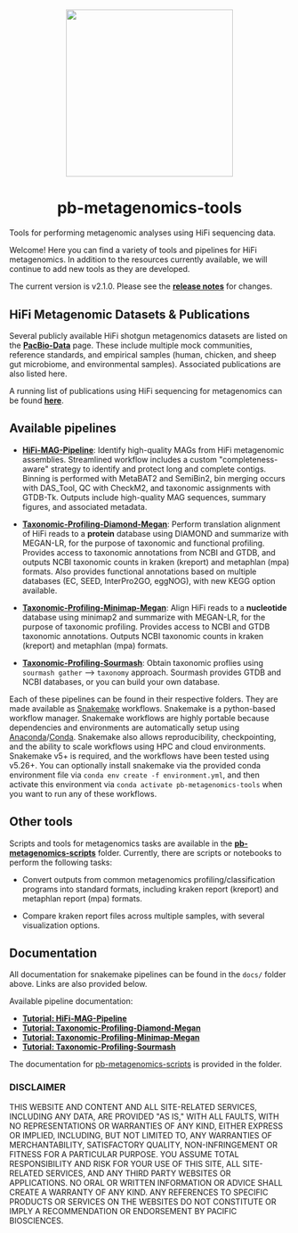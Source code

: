 <h1 align="center"><img width="300px" src="docs/logo_HiFiHLA.svg"/></h1>

<h1 align="center">pb-metagenomics-tools</h1>

Tools for performing metagenomic analyses using HiFi sequencing data.

Welcome! Here you can find a variety of tools and pipelines for HiFi metagenomics. In addition to the resources currently available, we will continue to add new tools as they are developed.

The current version is v2.1.0. Please see the [**release notes**](https://github.com/PacificBiosciences/pb-metagenomics-tools/releases) for changes.

## HiFi Metagenomic Datasets & Publications

Several publicly available HiFi shotgun metagenomics datasets are listed on the   [**PacBio-Data**](https://github.com/PacificBiosciences/pb-metagenomics-tools/blob/master/docs/PacBio-Data.md) page. These include multiple mock communities, reference standards, and empirical samples (human, chicken, and sheep gut microbiome, and environmental samples). Associated publications are also listed here.

A running list of publications using HiFi sequencing for metagenomics can be found [**here**](https://github.com/PacificBiosciences/pb-metagenomics-tools/blob/master/docs/HiFi-Metagenomics-Publications.md). 

## Available pipelines

+ [**HiFi-MAG-Pipeline**](https://github.com/PacificBiosciences/pb-metagenomics-tools/tree/master/HiFi-MAG-Pipeline): Identify high-quality MAGs from HiFi metagenomic assemblies. Streamlined workflow includes a custom "completeness-aware" strategy to identify and protect long and complete contigs. Binning is performed with MetaBAT2 and SemiBin2, bin merging occurs with DAS_Tool, QC with CheckM2, and taxonomic assignments with GTDB-Tk. Outputs include high-quality MAG sequences, summary figures, and associated metadata. 

+ [**Taxonomic-Profiling-Diamond-Megan**](https://github.com/PacificBiosciences/pb-metagenomics-tools/tree/master/Taxonomic-Profiling-Diamond-Megan): Perform translation alignment of HiFi reads to a **protein** database using DIAMOND and summarize with MEGAN-LR, for the purpose of taxonomic and functional profiling. Provides access to taxonomic annotations from NCBI and GTDB, and outputs NCBI taxonomic counts in kraken (kreport) and metaphlan (mpa) formats. Also provides functional annotations based on multiple databases (EC, SEED, InterPro2GO, eggNOG), with new KEGG option available.

+ [**Taxonomic-Profiling-Minimap-Megan**](https://github.com/PacificBiosciences/pb-metagenomics-tools/tree/master/Taxonomic-Profiling-Minimap-Megan): Align HiFi reads to a **nucleotide** database using minimap2 and summarize with MEGAN-LR, for the purpose of taxonomic profiling. Provides access to NCBI and GTDB taxonomic annotations. Outputs NCBI taxonomic counts in kraken (kreport) and metaphlan (mpa) formats.

+ [**Taxonomic-Profiling-Sourmash**](https://github.com/PacificBiosciences/pb-metagenomics-tools/tree/master/Taxonomic-Profiling-Sourmash): Obtain taxonomic proflies using `sourmash gather` --> `taxonomy` approach. Sourmash provides GTDB and NCBI databases, or you can build your own database.

Each of these pipelines can be found in their respective folders. They are made available as [Snakemake](https://snakemake.readthedocs.io/en/stable/index.html) workflows. Snakemake is a python-based workflow manager. Snakemake workflows are highly portable because dependencies and environments are automatically setup using [Anaconda](https://docs.anaconda.com/anaconda/)/[Conda](https://docs.conda.io/projects/conda/en/latest/index.html). Snakemake also allows reproducibility, checkpointing, and the ability to scale workflows using HPC and cloud environments. Snakemake v5+ is required, and the workflows have been tested using v5.26+. You can optionally install snakemake via the provided conda environment file via `conda env create -f environment.yml`, and then activate this environment via `conda activate pb-metagenomics-tools` when you want to run any of these workflows.

## Other tools

Scripts and tools for metagenomics tasks are available in the [**pb-metagenomics-scripts**](https://github.com/PacificBiosciences/pb-metagenomics-tools/tree/master/pb-metagenomics-scripts) folder. Currently, there are scripts or notebooks to perform the following tasks: 

+ Convert outputs from common metagenomics profiling/classification programs into standard formats, including kraken report (kreport) and metaphlan report (mpa) formats. 

+ Compare kraken report files across multiple samples, with several visualization options.

## Documentation 

All documentation for snakemake pipelines can be found in the `docs/` folder above. Links are also provided below.

Available pipeline documentation: 
- [**Tutorial: HiFi-MAG-Pipeline**](https://github.com/PacificBiosciences/pb-metagenomics-tools/blob/master/docs/Tutorial-HiFi-MAG-Pipeline.md)
- [**Tutorial: Taxonomic-Profiling-Diamond-Megan**](https://github.com/PacificBiosciences/pb-metagenomics-tools/blob/master/docs/Tutorial-Taxonomic-Profiling-Diamond-Megan.md)
- [**Tutorial: Taxonomic-Profiling-Minimap-Megan**](https://github.com/PacificBiosciences/pb-metagenomics-tools/blob/master/docs/Tutorial-Taxonomic-Profiling-Minimap-Megan.md)
- [**Tutorial: Taxonomic-Profiling-Sourmash**](https://github.com/PacificBiosciences/pb-metagenomics-tools/blob/master/docs/Tutorial-Taxonomic-Profiling-Sourmash.md)

The documentation for [pb-metagenomics-scripts](https://github.com/PacificBiosciences/pb-metagenomics-tools/tree/master/pb-metagenomics-scripts) is provided in the folder.



### DISCLAIMER
THIS WEBSITE AND CONTENT AND ALL SITE-RELATED SERVICES, INCLUDING ANY DATA, ARE PROVIDED "AS IS," WITH ALL FAULTS, WITH NO REPRESENTATIONS OR WARRANTIES OF ANY KIND, EITHER EXPRESS OR IMPLIED, INCLUDING, BUT NOT LIMITED TO, ANY WARRANTIES OF MERCHANTABILITY, SATISFACTORY QUALITY, NON-INFRINGEMENT OR FITNESS FOR A PARTICULAR PURPOSE. YOU ASSUME TOTAL RESPONSIBILITY AND RISK FOR YOUR USE OF THIS SITE, ALL SITE-RELATED SERVICES, AND ANY THIRD PARTY WEBSITES OR APPLICATIONS. NO ORAL OR WRITTEN INFORMATION OR ADVICE SHALL CREATE A WARRANTY OF ANY KIND. ANY REFERENCES TO SPECIFIC PRODUCTS OR SERVICES ON THE WEBSITES DO NOT CONSTITUTE OR IMPLY A RECOMMENDATION OR ENDORSEMENT BY PACIFIC BIOSCIENCES.
